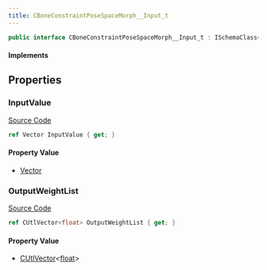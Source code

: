 ```yaml
---
title: CBoneConstraintPoseSpaceMorph__Input_t
---
```


```csharp
public interface CBoneConstraintPoseSpaceMorph__Input_t : ISchemaClass<CBoneConstraintPoseSpaceMorph__Input_t>, ISchemaField, ISchemaClass, INativeHandle
```

#### Implements

## Properties

### InputValue

[Source Code](https://github.com/swiftly-solution/swiftlys2/blob/beta/managed/src/SwiftlyS2.Generated/Schemas/Interfaces/CBoneConstraintPoseSpaceMorph__Input_t.cs#L16)

```csharp
ref Vector InputValue { get; }
```

#### Property Value

- [Vector](/docs/api/shared/natives/vector)

### OutputWeightList

[Source Code](https://github.com/swiftly-solution/swiftlys2/blob/beta/managed/src/SwiftlyS2.Generated/Schemas/Interfaces/CBoneConstraintPoseSpaceMorph__Input_t.cs#L18)

```csharp
ref CUtlVector<float> OutputWeightList { get; }
```

#### Property Value

- [CUtlVector](/docs/api/-1)<[float](https://learn.microsoft.com/dotnet/api/system.single)>

